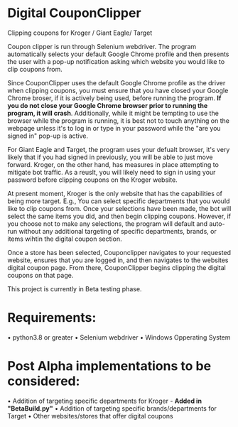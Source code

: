 # Digital CouponClipper

Clipping coupons for Kroger / Giant Eagle/ Target

Coupon clipper is run through Selenium webdriver. The program automatically selects your default Google Chrome profile and then presents the user with a pop-up notification asking which website you would like to clip coupons from. 

Since CouponClipper uses the default Google Chrome profile as the driver when clipping coupons, you must ensure that you have closed your Google Chrome broser, if it is actively being used, before running the program. **If you do not close your Google Chrome browser prior to running the program, it will crash**. Additionally, while it might be tempting to use the browser while the program is running, it is best not to touch anything on the webpage unless it's to log in or type in your password while the "are you signed in" pop-up is active. 

For Giant Eagle and Target, the program uses your defualt browser, it's very likely that if you had signed in previously, you will be able to just move forward. Kroger, on the other hand, has measures in place attempting to mitigate bot traffic. As a reuslt, you will likely need to sign in using your password before clipping coupons on the Kroger website. 

At present moment, Kroger is the only website that has the capabilities of being more target. E.g., You can select specific departments that you would like to clip coupons from. Once your selections have been made, the bot will select the same items you did, and then begin clipping coupons. However, if you choose not to make any selections, the program will default and auto-run without any additional targeting of specific departments, brands, or items wihtin the digital coupon section. 

Once a store has been selected, Couponclipper navigates to your requested website, ensures that you are logged in, and then navigates to the websites digital coupon page. From there, CouponClipper begins clipping the digital coupons on that page. 

This project is currently in Beta testing phase. 

# Requirements:
• python3.8 or greater
• Selenium webdriver
• Windows Opperating System

# Post Alpha implementations to be considered:

• Addition of targeting specific departments for Kroger - **Added in "BetaBuild.py"**
• Addition of targeting specific brands/departments for Target
• Other websites/stores that offer digital coupons
